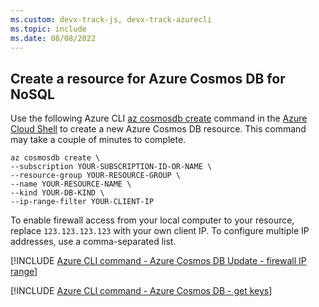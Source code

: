 ```yaml
---
ms.custom: devx-track-js, devx-track-azurecli
ms.topic: include
ms.date: 08/08/2022
---
```



## Create a resource for Azure Cosmos DB for NoSQL

Use the following Azure CLI [az cosmosdb create](/cli/azure/cosmosdb#az-cosmosdb-create) command in the [Azure Cloud Shell](https://shell.azure.com) to create a new Azure Cosmos DB resource. This command may take a couple of minutes to complete.

```azurecli
az cosmosdb create \
--subscription YOUR-SUBSCRIPTION-ID-OR-NAME \
--resource-group YOUR-RESOURCE-GROUP \
--name YOUR-RESOURCE-NAME \
--kind YOUR-DB-KIND \
--ip-range-filter YOUR-CLIENT-IP
```

To enable firewall access from your local computer to your resource, replace `123.123.123.123` with your own client IP. To configure multiple IP addresses, use a comma-separated list.

[!INCLUDE [Azure CLI command - Azure Cosmos DB Update - firewall IP range](azure-cli-cosmos-db-update-with-firewall.md)]

[!INCLUDE [Azure CLI command - Azure Cosmos DB - get keys](azure-cli-cosmos-db-get-keys.md)]
